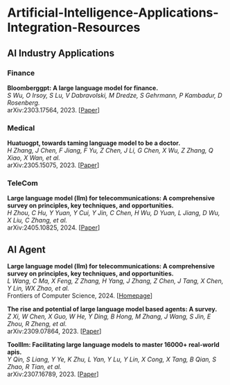 # Artificial-Intelligence-Applications-Integration-Resources

## AI Industry Applications

### Finance

**Bloomberggpt: A large language model for finance.**<br>
*S Wu, O Irsoy, S Lu, V Dabravolski, M Dredze, S Gehrmann, P Kambadur, D Rosenberg.*<br>
arXiv:2303.17564, 2023.
[[Paper](https://arxiv.org/html/2303.17564v3)]

### Medical

**Huatuogpt, towards taming language model to be a doctor.**<br>
*H Zhang, J Chen, F Jiang, F Yu, Z Chen, J Li, G Chen, X Wu, Z Zhang, Q Xiao, X Wan, et al.*<br>
arXiv:2305.15075, 2023.
[[Paper](https://arxiv.org/pdf/2305.15075)]

### TeleCom

**Large language model (llm) for telecommunications: A comprehensive survey on principles, key techniques, and opportunities.**<br>
*H Zhou, C Hu, Y Yuan, Y Cui, Y Jin, C Chen, H Wu, D Yuan, L Jiang, D Wu, X Liu, C Zhang, et al.*<br>
arXiv:2405.10825, 2024.
[[Paper](https://arxiv.org/pdf/2405.10825)]

## AI Agent

**Large language model (llm) for telecommunications: A comprehensive survey on principles, key techniques, and opportunities.**<br>
*L Wang, C Ma, X Feng, Z Zhang, H Yang, J Zhang, Z Chen, J Tang, X Chen, Y Lin, WX Zhao, et al.*<br>
Frontiers of Computer Science, 2024.
[[Homepage](https://link.springer.com/article/10.1007/s11704-024-40231-1)]

**The rise and potential of large language model based agents: A survey.**<br>
*Z Xi, W Chen, X Guo, W He, Y Ding, B Hong, M Zhang, J Wang, S Jin, E Zhou, R Zheng, et al.*<br>
arXiv:2309.07864, 2023.
[[Paper](https://arxiv.org/pdf/2309.07864)]

**Toolllm: Facilitating large language models to master 16000+ real-world apis.**<br>
*Y Qin, S Liang, Y Ye, K Zhu, L Yan, Y Lu, Y Lin, X Cong, X Tang, B Qian, S Zhao, R Tian, et al.*<br>
arXiv:2307.16789, 2023.
[[Paper](https://arxiv.org/pdf/2307.16789)]
